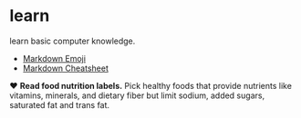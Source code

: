 # learn
learn basic computer knowledge.
- [Markdown Emoji](https://github.com/ikatyang/emoji-cheat-sheet/blob/master/README.md)
- [Markdown Cheatsheet](https://github.com/adam-p/markdown-here/wiki/Markdown-Cheatsheet)

:heart: **Read food nutrition labels.** Pick healthy foods that provide nutrients like vitamins, minerals, and dietary fiber but limit sodium, added sugars, saturated fat and trans fat.
